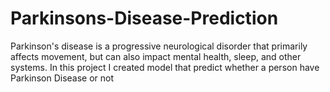 # Parkinsons-Disease-Prediction
Parkinson's disease is a progressive neurological disorder that primarily affects movement, but can also impact mental health, sleep, and other systems. In this project I created model that predict whether a person have Parkinson Disease or not
